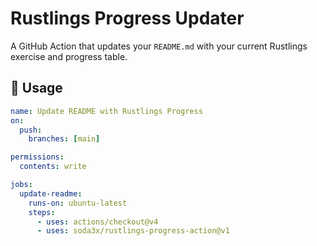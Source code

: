 # Rustlings Progress Updater

A GitHub Action that updates your `README.md` with your current Rustlings exercise and progress table.

## 🚀 Usage

```yaml
name: Update README with Rustlings Progress
on:
  push:
    branches: [main]

permissions:
  contents: write

jobs:
  update-readme:
    runs-on: ubuntu-latest
    steps:
      - uses: actions/checkout@v4
      - uses: soda3x/rustlings-progress-action@v1
```